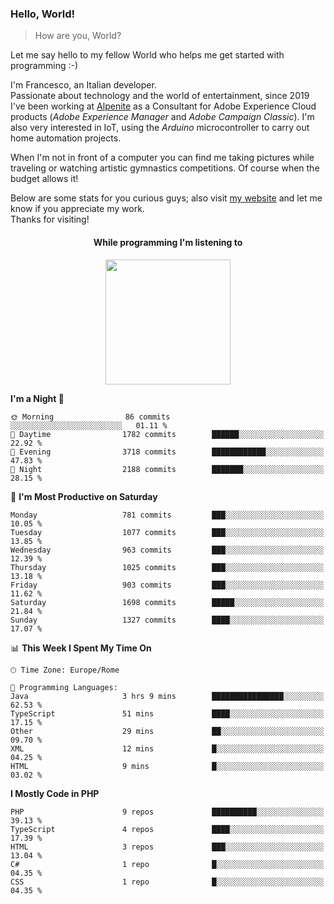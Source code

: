 ### Hello, World!

> How are you, World?

Let me say hello to my fellow World who helps me get started with programming :-)

I'm Francesco, an Italian developer.  
Passionate about technology and the world of entertainment, since 2019 I've been working at [Alpenite](https://www.alpenite.com) as a Consultant for Adobe Experience Cloud products (*Adobe Experience Manager* and *Adobe Campaign Classic*). I'm also very interested in IoT, using the *Arduino* microcontroller to carry out home automation projects.

When I'm not in front of a computer you can find me taking pictures while traveling or watching artistic gymnastics competitions. Of course when the budget allows it!

Below are some stats for you curious guys; also visit [my website](https://www.francescorega.eu) and let me know if you appreciate my work.  
Thanks for visiting!

<div align="center">
  <h4>While programming I'm listening to</h4>
  <a href="https://apps.francescorega.eu/now-playing/11147232609" target="_blank"><img src="https://apps.francescorega.eu/now-playing/11147232609" width="200"></a>
</div>

<!--START_SECTION:waka-->
**I'm a Night 🦉** 

```text
🌞 Morning                86 commits          ░░░░░░░░░░░░░░░░░░░░░░░░░   01.11 % 
🌆 Daytime                1782 commits        ██████░░░░░░░░░░░░░░░░░░░   22.92 % 
🌃 Evening                3718 commits        ████████████░░░░░░░░░░░░░   47.83 % 
🌙 Night                  2188 commits        ███████░░░░░░░░░░░░░░░░░░   28.15 % 
```
📅 **I'm Most Productive on Saturday** 

```text
Monday                   781 commits         ███░░░░░░░░░░░░░░░░░░░░░░   10.05 % 
Tuesday                  1077 commits        ███░░░░░░░░░░░░░░░░░░░░░░   13.85 % 
Wednesday                963 commits         ███░░░░░░░░░░░░░░░░░░░░░░   12.39 % 
Thursday                 1025 commits        ███░░░░░░░░░░░░░░░░░░░░░░   13.18 % 
Friday                   903 commits         ███░░░░░░░░░░░░░░░░░░░░░░   11.62 % 
Saturday                 1698 commits        █████░░░░░░░░░░░░░░░░░░░░   21.84 % 
Sunday                   1327 commits        ████░░░░░░░░░░░░░░░░░░░░░   17.07 % 
```


📊 **This Week I Spent My Time On** 

```text
🕑︎ Time Zone: Europe/Rome

💬 Programming Languages: 
Java                     3 hrs 9 mins        ████████████████░░░░░░░░░   62.53 % 
TypeScript               51 mins             ████░░░░░░░░░░░░░░░░░░░░░   17.15 % 
Other                    29 mins             ██░░░░░░░░░░░░░░░░░░░░░░░   09.70 % 
XML                      12 mins             █░░░░░░░░░░░░░░░░░░░░░░░░   04.25 % 
HTML                     9 mins              █░░░░░░░░░░░░░░░░░░░░░░░░   03.02 % 
```

**I Mostly Code in PHP** 

```text
PHP                      9 repos             ██████████░░░░░░░░░░░░░░░   39.13 % 
TypeScript               4 repos             ████░░░░░░░░░░░░░░░░░░░░░   17.39 % 
HTML                     3 repos             ███░░░░░░░░░░░░░░░░░░░░░░   13.04 % 
C#                       1 repo              █░░░░░░░░░░░░░░░░░░░░░░░░   04.35 % 
CSS                      1 repo              █░░░░░░░░░░░░░░░░░░░░░░░░   04.35 % 
```




<!--END_SECTION:waka-->
